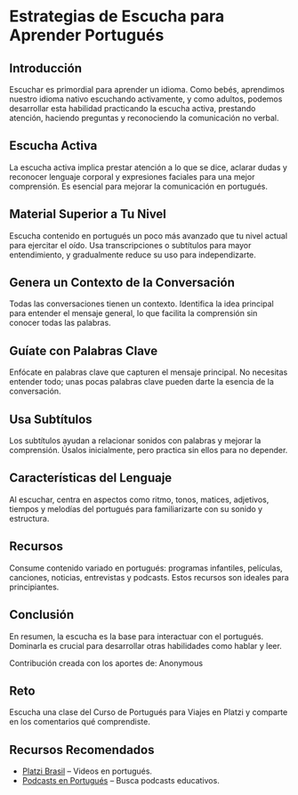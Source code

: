 # Estrategias de Escucha para Aprender Portugués

## Introducción
Escuchar es primordial para aprender un idioma. Como bebés, aprendimos nuestro idioma nativo escuchando activamente, y como adultos, podemos desarrollar esta habilidad practicando la escucha activa, prestando atención, haciendo preguntas y reconociendo la comunicación no verbal.

## Escucha Activa
La escucha activa implica prestar atención a lo que se dice, aclarar dudas y reconocer lenguaje corporal y expresiones faciales para una mejor comprensión. Es esencial para mejorar la comunicación en portugués.

## Material Superior a Tu Nivel
Escucha contenido en portugués un poco más avanzado que tu nivel actual para ejercitar el oído. Usa transcripciones o subtítulos para mayor entendimiento, y gradualmente reduce su uso para independizarte.

## Genera un Contexto de la Conversación
Todas las conversaciones tienen un contexto. Identifica la idea principal para entender el mensaje general, lo que facilita la comprensión sin conocer todas las palabras.

## Guíate con Palabras Clave
Enfócate en palabras clave que capturen el mensaje principal. No necesitas entender todo; unas pocas palabras clave pueden darte la esencia de la conversación.

## Usa Subtítulos
Los subtítulos ayudan a relacionar sonidos con palabras y mejorar la comprensión. Úsalos inicialmente, pero practica sin ellos para no depender.

## Características del Lenguaje
Al escuchar, centra en aspectos como ritmo, tonos, matices, adjetivos, tiempos y melodías del portugués para familiarizarte con su sonido y estructura.

## Recursos
Consume contenido variado en portugués: programas infantiles, películas, canciones, noticias, entrevistas y podcasts. Estos recursos son ideales para principiantes.

## Conclusión
En resumen, la escucha es la base para interactuar con el portugués. Dominarla es crucial para desarrollar otras habilidades como hablar y leer.

Contribución creada con los aportes de: Anonymous

## Reto
Escucha una clase del Curso de Portugués para Viajes en Platzi y comparte en los comentarios qué comprendiste.

## Recursos Recomendados
- [Platzi Brasil](https://www.youtube.com/user/PlatziBrasil) – Videos en portugués.
- [Podcasts en Portugués](https://www.spotify.com) – Busca podcasts educativos.